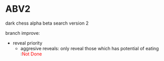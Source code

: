 # ABV2
dark chess alpha beta search version 2  
  
branch improve:  
* reveal priority  
    * aggresive reveals: only reveal those which has potential of eating :<font color=#FF0000>Not Done</font>

